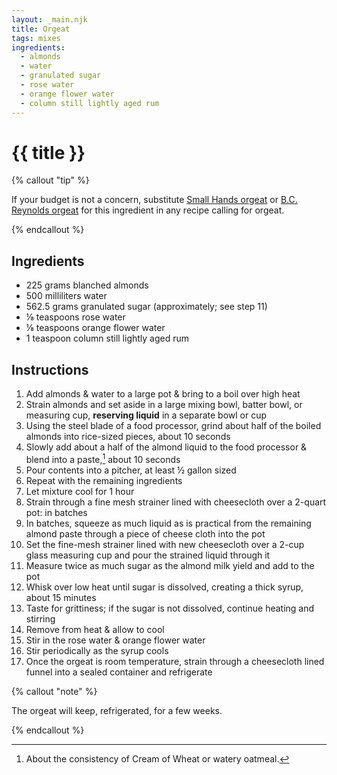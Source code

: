 ```yaml
---
layout: _main.njk
title: Orgeat
tags: mixes
ingredients:
  - almonds
  - water
  - granulated sugar
  - rose water
  - orange flower water
  - column still lightly aged rum
---
```


<!-- markdownlint-disable MD025 -->
# {{ title }}
<!-- markdownlint-disable MD025 -->

<!-- markdownlint-disable MD012 -->
{% callout "tip" %}

  If your budget is not a concern, substitute <a href="https://www.amazon.com/SMALL-HAND-FOODS-Orgeat-Syrup/dp/B074SQHTJ4/" target="_blank" rel="external noopener">Small Hands orgeat</a> or <a href="https://www.amazon.com/BG-Reynolds-Cocktail-Original-Packaging/dp/B074SQPT97/" target="_blank" rel="external noopener">B.C. Reynolds orgeat</a> for this ingredient in any recipe calling for orgeat.

{% endcallout %}
<!-- markdownlint-enable MD012 -->

## Ingredients

* 225 grams blanched almonds
* 500 milliliters water
* 562.5 grams granulated sugar (approximately; see step 11)
* &frac18; teaspoons rose water
* &frac18; teaspoons orange flower water
* 1 teaspoon column still lightly aged rum

## Instructions

1. Add almonds & water to a large pot & bring to a boil over high heat
2. Strain almonds and set aside in a large mixing bowl, batter bowl, or measuring cup, **reserving liquid** in a separate bowl or cup
3. Using the steel blade of a food processor, grind about half of the boiled almonds  into rice-sized pieces, about 10 seconds
4. Slowly add about a half of the almond liquid to the food processor & blend into a paste,[^1] about 10 seconds
5. Pour contents into a pitcher, at least &frac12; gallon sized
6. Repeat with the remaining ingredients
7. Let mixture cool for 1 hour
8. Strain through a fine mesh strainer lined with cheesecloth over a 2-quart pot: in batches
9. In batches, squeeze as much liquid as is practical from the remaining almond paste through a piece of cheese cloth into the pot
10. Set the fine-mesh strainer lined with new cheesecloth over a 2-cup glass measuring cup and pour the strained liquid through it
11. Measure twice as much sugar as the almond milk yield and add to the pot
12. Whisk over low heat until sugar is dissolved, creating a thick syrup, about 15 minutes
13. Taste for grittiness; if the sugar is not dissolved, continue heating and stirring
14. Remove from heat & allow to cool
15. Stir in the rose water & orange flower water
16. Stir periodically as the syrup cools
17. Once the orgeat is room temperature, strain through a cheesecloth lined funnel into a sealed container and refrigerate

[^1]: About the consistency of Cream of Wheat or watery oatmeal.

<!-- markdownlint-disable MD012 -->
{% callout "note" %}
<!-- markdownlint-enable MD012 -->

  The orgeat will keep, refrigerated, for a few weeks.

{% endcallout %}
